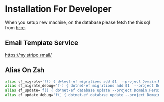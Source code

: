# Installation For Developer
When you setup new machine, on the database please fetch the this sql from [here](https://github.com/quartznet/quartznet/blob/main/database/tables/tables_mysql_innodb.sql).

## Email Template Service 
https://my.stripo.email/

## Alias On Zsh
```bash
alias ef_migrate='f() { dotnet-ef migrations add $1  --project Domain.Persistence/Domain.Persistence.csproj --startup-project Services/Backend.api/Backend.api.csproj --context Domain.Persistence.Context.DomainContext --configuration Debug };f'
alias ef_migrate_debug='f() { dotnet-ef migrations add $1  --project Domain.Persistence/Domain.Persistence.csproj --startup-project Services/Backend.api/Backend.api.csproj --context Domain.Persistence.Context.DomainContext --configuration Debug --verbose };f'
alias ef_update='f() { dotnet-ef database update --project Domain.Persistence/Domain.Persistence.csproj --startup-project Services/Backend.api/Backend.api.csproj --context Domain.Persistence.Context.DomainContext --configuration Debug };f'
alias ef_update_debug='f() { dotnet-ef database update --project Domain.Persistence/Domain.Persistence.csproj --startup-project Services/Backend.api/Backend.api.csproj --context Domain.Persistence.Context.DomainContext --configuration Debug --verbose };f'
```